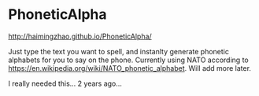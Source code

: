 # PhoneticAlpha
http://haimingzhao.github.io/PhoneticAlpha/

Just type the text you want to spell, and instanlty generate phonetic alphabets for you to say on the phone.
Currently using NATO according to https://en.wikipedia.org/wiki/NATO_phonetic_alphabet. Will add more later.


I really needed this... 2 years ago...
